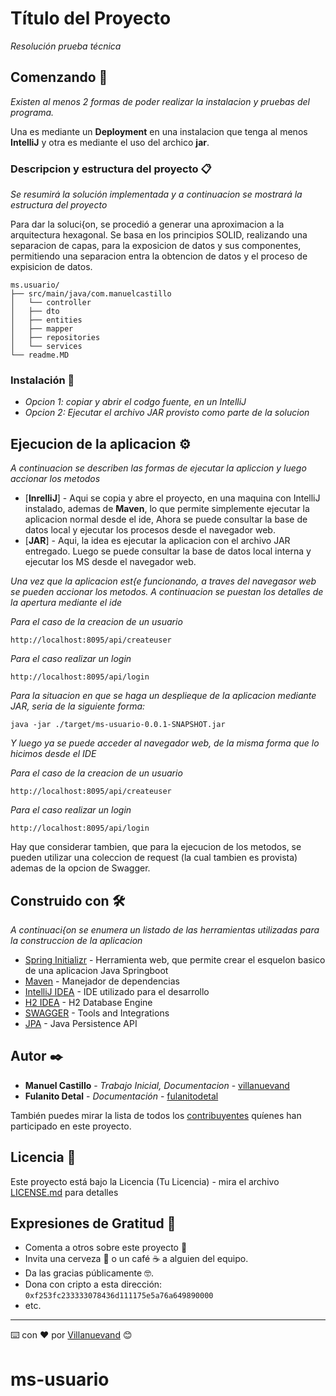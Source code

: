 # Título del Proyecto

_Resolución prueba técnica_

## Comenzando 🚀

_Existen al menos 2 formas de poder realizar la instalacion y pruebas del programa._

Una es mediante un **Deployment** en una instalacion que tenga al menos **IntelliJ** y otra es mediante el uso del archico **jar**.


### Descripcion y estructura del proyecto 📋

_Se resumirá la solución implementada y a continuacion se mostrará la estructura del proyecto_

Para dar la soluci{on, se procedió a generar una aproximacion a la arquitectura hexagonal.
Se basa en los principios SOLID, realizando una separacion de capas, para la exposicion de datos y sus componentes, permitiendo una separacion entra la obtencion de datos y el proceso de expisicion de datos.


```
ms.usuario/
├── src/main/java/com.manuelcastillo
│   └── controller
│   ├── dto
│   ├── entities
│   ├── mapper
│   ├── repositories
│   └── services
└── readme.MD
```

### Instalación 🔧

* _Opcion 1:  copiar y abrir el codgo fuente, en un IntelliJ_
* _Opcion 2:  Ejecutar el archivo JAR provisto como parte de la solucion_


## Ejecucion de la aplicacion ⚙️

_A continuacion se describen las formas de ejecutar la apliccion y luego accionar los metodos_

* [**InrelliJ**] - Aqui se copia y abre el proyecto, en una maquina con IntelliJ instalado, ademas de **Maven**, lo que permite simplemente ejecutar la aplicacion normal desde el ide,  Ahora se puede consultar la base de datos local y ejecutar los procesos desde el navegador web.
* [**JAR**] - Aqui, la idea es ejecutar la aplicacion con el archivo JAR entregado.  Luego se puede consultar la base de datos local interna y ejecutar los MS desde el navegador web.

 _Una vez que la aplicacion est{e funcionando, a traves del navegasor web se pueden accionar los metodos.  A continuacion se puestan los detalles de la apertura mediante el ide_

_Para el caso de la creacion de un usuario_
```
http://localhost:8095/api/createuser
```
_Para el caso realizar un login_
```
http://localhost:8095/api/login
```

_Para la situacion en que se haga un desplieque de la aplicacion mediante JAR, seria de la siguiente forma:_
```
java -jar ./target/ms-usuario-0.0.1-SNAPSHOT.jar
```
_Y luego ya se puede acceder al navegador web, de la misma forma que lo hicimos desde el IDE_

_Para el caso de la creacion de un usuario_
```
http://localhost:8095/api/createuser
```
_Para el caso realizar un login_
```
http://localhost:8095/api/login
```

Hay que considerar tambien, que para la ejecucion de los metodos, se pueden utilizar una coleccion de request (la cual tambien es provista) ademas de la opcion de Swagger.



## Construido con 🛠️

_A continuaci{on se enumera un listado de las herramientas utilizadas para la construccion de la aplicacion_

* [Spring Initializr](https://start.spring.io/) - Herramienta web, que permite crear el esquelon basico de una aplicacion Java Springboot
* [Maven](https://maven.apache.org/) - Manejador de dependencias
* [IntelliJ IDEA](https://www.jetbrains.com/es-es/idea/) - IDE utilizado para el desarrollo
* [H2 IDEA](https://www.h2database.com/html/main.html) - H2 Database Engine
* [SWAGGER](https://swagger.io/tools/open-source/open-source-integrations/) - Tools and Integrations
* [JPA](https://spring.io/projects/spring-data-jpa) - Java Persistence API



## Autor ✒️

* **Manuel Castillo** - *Trabajo Inicial, Documentacion* - [villanuevand](https://github.com/villanuevand)
* **Fulanito Detal** - *Documentación* - [fulanitodetal](#fulanito-de-tal)

También puedes mirar la lista de todos los [contribuyentes](https://github.com/your/project/contributors) quíenes han participado en este proyecto.

## Licencia 📄

Este proyecto está bajo la Licencia (Tu Licencia) - mira el archivo [LICENSE.md](LICENSE.md) para detalles

## Expresiones de Gratitud 🎁

* Comenta a otros sobre este proyecto 📢
* Invita una cerveza 🍺 o un café ☕ a alguien del equipo.
* Da las gracias públicamente 🤓.
* Dona con cripto a esta dirección: `0xf253fc233333078436d111175e5a76a649890000`
* etc.



---
⌨️ con ❤️ por [Villanuevand](https://github.com/Villanuevand) 😊
# ms-usuario
